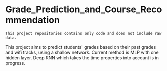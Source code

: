# Grade_Prediction_and_Course_Recommendation

`This project repositories contains only code and does not include raw data.`

This project aims to predict students' grades based on their past grades and wifi tracks, using a shallow network. Current method is MLP with one hidden layer. Deep RNN which takes the time properties into account is in progress.

